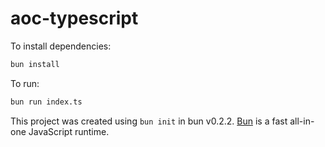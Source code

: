 # aoc-typescript

To install dependencies:

```bash
bun install
```

To run:

```bash
bun run index.ts
```

This project was created using `bun init` in bun v0.2.2. [Bun](https://bun.sh) is a fast all-in-one JavaScript runtime.
